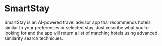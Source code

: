 # SmartStay
 SmartStay is an AI-powered travel advisor app that recommends hotels similar to your preferences or selected stay. Just describe what you’re looking for and the app will return a list of matching hotels using advanced similarity search techniques.
